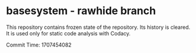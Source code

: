 # basesystem - rawhide branch

This repository contains frozen state of the repository.
Its history is cleared. It is used only for static code
analysis with Codacy.

Commit Time: 1707454082
